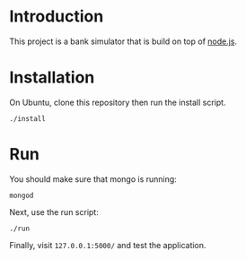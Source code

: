 Introduction
============

This project is a bank simulator that is build on top of [node.js](http://nodejs.org).

Installation
============
On Ubuntu, clone this repository then run the install script.
```
./install
```

Run
===
You should make sure that mongo is running:
```
mongod
```

Next, use the run script:
```
./run
```

Finally, visit ```127.0.0.1:5000/``` and test the application.
